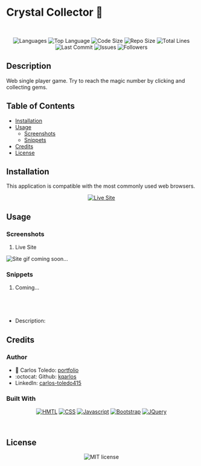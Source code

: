 # Crystal Collector 💎

</br>
<p align="center">
    <img src="https://img.shields.io/github/languages/count/kqarlos/crystal-collector?style=for-the-badge" alt="Languages" />
    <img src="https://img.shields.io/github/languages/top/kqarlos/crystal-collector?style=for-the-badge" alt="Top Language" />
    <img src="https://img.shields.io/github/languages/code-size/kqarlos/crystal-collector?style=for-the-badge" alt="Code Size" />
    <img src="https://img.shields.io/github/repo-size/kqarlos/crystal-collector?style=for-the-badge" alt="Repo Size" />   
    <img src="https://img.shields.io/tokei/lines/github/kqarlos/crystal-collector?style=for-the-badge" alt="Total Lines" />   
    <img src="https://img.shields.io/github/last-commit/kqarlos/crystal-collector?style=for-the-badge" alt="Last Commit" />  
    <img src="https://img.shields.io/github/issues/kqarlos/crystal-collector?style=for-the-badge" alt="Issues" />  
    <img src="https://img.shields.io/github/followers/kqarlos?style=social" alt="Followers" />  
</p>

## Description

Web single player game. Try to reach the magic number by clicking and collecting gems.

## Table of Contents

* [Installation](#installation)
* [Usage](#usage)
    * [Screenshots](#screenshots)
    * [Snippets](#snippets)
* [Credits](#credits)
* [License](#license)

## Installation

This application is compatible with the most commonly used web browsers.

<p align="center">
    <a href="https://kqarlos.github.io/crystal-collector"><img src="https://img.shields.io/badge/-👉 See Live Site-success?style=for-the-badge"  alt="Live Site" /></a>
</p>

## Usage

### Screenshots

1. Live Site

![Site gif coming soon...](assets/images/live.gif)


### Snippets


1. Coming...

```javascript


    
```
* Description:



## Credits 

### Author

- 💼 Carlos Toledo: [portfolio](https://professional-portfolio2020.herokuapp.com/)
- :octocat: Github: [kqarlos](https://www.github.com/kqarlos)
- LinkedIn: [carlos-toledo415](https://www.linkedin.com/in/carlos-toledo415/)

### Built With

 <p align="center">
    <a href="https://developer.mozilla.org/en-US/docs/Web/HTML"><img src="https://img.shields.io/badge/-HTML-orange?style=for-the-badge"  alt="HMTL" /></a>
    <a href="https://developer.mozilla.org/en-US/docs/Web/CSS"><img src="https://img.shields.io/badge/-CSS-blue?style=for-the-badge" alt="CSS" /></a>
    <a href="https://www.javascript.com/"><img src="https://img.shields.io/badge/-Javascript-yellow?style=for-the-badge" alt="Javascript" /></a>
    <a href="https://getbootstrap.com/"><img src="https://img.shields.io/badge/-Bootstrap-blueviolet?style=for-the-badge" alt="Bootstrap" /></a>
    <a href="https://jquery.com/"><img src="https://img.shields.io/badge/-JQuery-blue?style=for-the-badge" alt="JQuery" /></a>
</p>
</br>

## License

<p align="center">
    <img align="center" src="https://img.shields.io/github/license/kqarlos/crystal-collector?style=for-the-badge" alt="MIT license" />
</p>